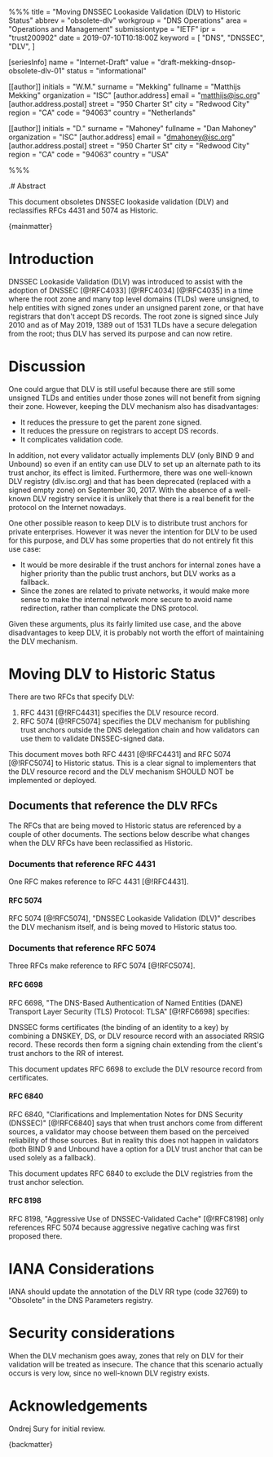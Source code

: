 %%%
title           = "Moving DNSSEC Lookaside Validation (DLV) to Historic Status"
abbrev          = "obsolete-dlv"
workgroup       = "DNS Operations"
area            = "Operations and Management"
submissiontype  = "IETF"
ipr             = "trust200902"
date            = 2019-07-10T10:18:00Z
keyword         = [
    "DNS",
    "DNSSEC",
    "DLV",
]

[seriesInfo]
name            = "Internet-Draft"
value           = "draft-mekking-dnsop-obsolete-dlv-01"
status          = "informational"

[[author]]
initials        = "W.M."
surname         = "Mekking"
fullname        = "Matthijs Mekking"
organization    = "ISC"
 [author.address]
 email          = "matthijs@isc.org"
  [author.address.postal]
  street        = "950 Charter St"
  city          = "Redwood City"
  region        = "CA"
  code          = "94063"
  country       = "Netherlands"

[[author]]
initials        = "D."
surname         = "Mahoney"
fullname        = "Dan Mahoney"
organization    = "ISC"
 [author.address]
 email          = "dmahoney@isc.org"
  [author.address.postal]
  street        = "950 Charter St"
  city          = "Redwood City"
  region        = "CA"
  code          = "94063"
  country       = "USA"

%%%

.# Abstract

This document obsoletes DNSSEC lookaside validation (DLV) and reclassifies
RFCs 4431 and 5074 as Historic.

{mainmatter}


# Introduction

DNSSEC Lookaside Validation (DLV) was introduced to assist with the adoption of
DNSSEC [@!RFC4033] [@!RFC4034] [@!RFC4035] in a time where the root zone
and many top level domains (TLDs) were unsigned, to help entities with signed
zones under an unsigned parent zone, or that have registrars that don't accept
DS records.  The root zone is signed since July 2010 and as of May 2019,
1389 out of 1531 TLDs have a secure delegation from the root; thus DLV has
served its purpose and can now retire.

# Discussion

One could argue that DLV is still useful because there are still some unsigned
TLDs and entities under those zones will not benefit from signing their zone.
However, keeping the DLV mechanism also has disadvantages:

* It reduces the pressure to get the parent zone signed.
* It reduces the pressure on registrars to accept DS records.
* It complicates validation code.

In addition, not every validator actually implements DLV (only BIND 9 and
Unbound) so even if an entity can use DLV to set up an alternate path to its
trust anchor, its effect is limited.  Furthermore, there was one well-known DLV
registry (dlv.isc.org) and that has been deprecated (replaced with a signed
empty zone) on September 30, 2017. With the absence of a well-known DLV
registry service it is unlikely that there is a real benefit for the protocol
on the Internet nowadays.

One other possible reason to keep DLV is to distribute trust anchors for
private enterprises.  However it was never the intention for DLV to be used
for this purpose, and DLV has some properties that do not entirely fit this
use case:

* It would be more desirable if the trust anchors for internal zones have a
  higher priority than the public trust anchors, but DLV works as a fallback.
* Since the zones are related to private networks, it would make more sense
  to make the internal network more secure to avoid name redirection, rather
  than complicate the DNS protocol.

Given these arguments, plus its fairly limited use case, and the above
disadvantages to keep DLV, it is probably not worth the effort of maintaining
the DLV mechanism.

# Moving DLV to Historic Status

There are two RFCs that specify DLV:

1. RFC 4431 [@!RFC4431] specifies the DLV resource record.
2. RFC 5074 [@!RFC5074] specifies the DLV mechanism for publishing trust
   anchors outside the DNS delegation chain and how validators can use them
   to validate DNSSEC-signed data.

This document moves both RFC 4431 [@!RFC4431] and RFC 5074 [@!RFC5074] to
Historic status.  This is a clear signal to implementers that the DLV
resource record and the DLV mechanism SHOULD NOT be implemented or deployed.

## Documents that reference the DLV RFCs

The RFCs that are being moved to Historic status are referenced by a couple
of other documents.  The sections below describe what changes when the DLV
RFCs have been reclassified as Historic.

### Documents that reference RFC 4431

One RFC makes reference to RFC 4431 [@!RFC4431].

#### RFC 5074

RFC 5074 [@!RFC5074], "DNSSEC Lookaside Validation (DLV)" describes the DLV
mechanism itself, and is being moved to Historic status too.

### Documents that reference RFC 5074

Three RFCs make reference to RFC 5074 [@!RFC5074].

#### RFC 6698

RFC 6698, "The DNS-Based Authentication of Named Entities (DANE) Transport
Layer Security (TLS) Protocol: TLSA" [@!RFC6698] specifies:

  DNSSEC forms certificates (the binding of an identity to a key) by
  combining a DNSKEY, DS, or DLV resource record with an associated RRSIG
  record.  These records then form a signing chain extending from the
  client's trust anchors to the RR of interest.

This document updates RFC 6698 to exclude the DLV resource record from
certificates.

#### RFC 6840

RFC 6840, "Clarifications and Implementation Notes for DNS Security
(DNSSEC)" [@!RFC6840] says that when trust anchors come from different
sources, a validator may choose between them based on the perceived
reliability of those sources. But in reality this does not happen in
validators (both BIND 9 and Unbound have a option for a DLV trust anchor
that can be used solely as a fallback).

This document updates RFC 6840 to exclude the DLV registries from the trust
anchor selection.

#### RFC 8198

RFC 8198, "Aggressive Use of DNSSEC-Validated Cache" [@!RFC8198] only
references RFC 5074 because aggressive negative caching was first proposed
there.

# IANA Considerations

IANA should update the annotation of the DLV RR type (code 32769) to
"Obsolete" in the DNS Parameters registry.

# Security considerations

When the DLV mechanism goes away, zones that rely on DLV for their
validation will be treated as insecure.  The chance that this scenario actually 
occurs is very low, since no well-known DLV registry exists.

# Acknowledgements

Ondrej Sury for initial review.

{backmatter}

